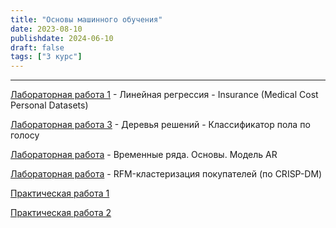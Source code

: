 ```yaml
---
title: "Основы машинного обучения"
date: 2023-08-10
publishdate: 2024-06-10
draft: false
tags: ["3 курс"]
---
```


---
[Лабораторная работа 1](https://colab.research.google.com/drive/12GPvWq6MMzz5lM5tsPV-41Mu_jllL80O?usp=sharing) - Линейная регрессия - Insurance (Medical Cost Personal Datasets)

[Лабораторная работа 3](https://colab.research.google.com/drive/1yjU94glP8GsxKLHNAl0JkDgvns0TAaDX?usp=sharing) - Деревья решений - Классификатор пола по голосу

[Лабораторная работа](https://colab.research.google.com/drive/1WCzaHh7LvKYTIMZAiVAbFzxhX3f-M2oN?usp=sharing) - Временные ряда. Основы. Модель AR

[Лабораторная работа](https://colab.research.google.com/drive/1f1EYWRerIHfUPMP6Lyzp93nVwhxaAg7P?usp=sharing) - RFM-кластеризация покупателей (по CRISP-DM)

[Практическая работа 1](https://github.com/danyakr/ml_pract_1/tree/main)

[Практическая работа 2](https://colab.research.google.com/drive/1ECFYDGES48LsjE-aAZGais-kyPXSbVoY?usp=sharing)

